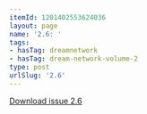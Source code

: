 ```yaml
---
itemId: 1201402553624036
layout: page
name: '2.6: '
tags:
- hasTag: dreamnetwork
- hasTag: dream-network-volume-2
type: post
urlSlug: '2.6'
---
```

<a href="files/pdfs/Volume_2/2.6-Fusion-Volume-2_No-5_-of-The-Dream-Network-Bulletin.pdf" download="">Download issue 2.6</a>